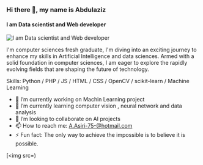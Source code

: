 ### Hi there 👋, my name is Abdulaziz
#### I am Data scientist and Web developer
![I am Data scientist and Web developer]((https://learn.temporal.io/assets/images/banner_python-0d345d125b6892840c54f7e1460c8a5a.png))

I'm computer sciences fresh graduate, I'm diving into an exciting journey to enhance my skills in Artificial Intelligence and data sciences. Armed with a solid foundation in computer sciences, I am eager to explore the rapidly evolving fields that are shaping the future of technology.

Skills: Python / PHP / JS / HTML / CSS / OpenCV / scikit-learn / Machine Learning

- 🔭 I’m currently working on Machin Learning project 
- 🌱 I’m currently learning computer vision , neural network and data analysis 
- 👯 I’m looking to collaborate on AI projects 
- 📫 How to reach me: A.Asiri-75-@hotmail.com 
- ⚡ Fun fact: The only way to achieve the impossible is to believe it is possible. 


[<img src=)  

